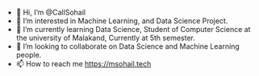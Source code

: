- 👋 Hi, I’m @CallSohail
- 👀 I’m interested in Machine Learning, and Data Science Project.
- 🌱 I’m currently learning Data Science, Student of Computer Science at the university of Malakand, Currently at 5th semester.
- 💞️ I’m looking to collaborate on Data Science and Machine Learning people.
- 📫 How to reach me https://msohail.tech

<!---
CallSohail/CallSohail is a ✨ special ✨ repository because its `README.md` (this file) appears on your GitHub profile.
You can click the Preview link to take a look at your changes.
--->
